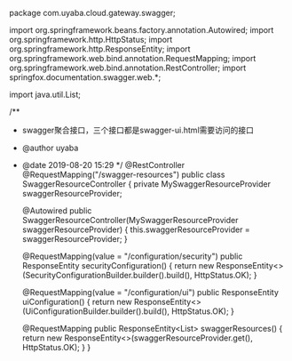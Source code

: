 package com.uyaba.cloud.gateway.swagger;

import org.springframework.beans.factory.annotation.Autowired;
import org.springframework.http.HttpStatus;
import org.springframework.http.ResponseEntity;
import org.springframework.web.bind.annotation.RequestMapping;
import org.springframework.web.bind.annotation.RestController;
import springfox.documentation.swagger.web.*;

import java.util.List;

/**
 * swagger聚合接口，三个接口都是swagger-ui.html需要访问的接口
 * @author uyaba
 * @date 2019-08-20 15:29
 */
@RestController
@RequestMapping("/swagger-resources")
public class SwaggerResourceController {
    private MySwaggerResourceProvider swaggerResourceProvider;

    @Autowired
    public SwaggerResourceController(MySwaggerResourceProvider swaggerResourceProvider) {
        this.swaggerResourceProvider = swaggerResourceProvider;
    }

    @RequestMapping(value = "/configuration/security")
    public ResponseEntity<SecurityConfiguration> securityConfiguration() {
        return new ResponseEntity<>(SecurityConfigurationBuilder.builder().build(), HttpStatus.OK);
    }

    @RequestMapping(value = "/configuration/ui")
    public ResponseEntity<UiConfiguration> uiConfiguration() {
        return new ResponseEntity<>(UiConfigurationBuilder.builder().build(), HttpStatus.OK);
    }

    @RequestMapping
    public ResponseEntity<List<SwaggerResource>> swaggerResources() {
        return new ResponseEntity<>(swaggerResourceProvider.get(), HttpStatus.OK);
    }
}
